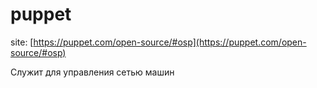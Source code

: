 # puppet

site: [https://puppet.com/open-source/#osp](https://puppet.com/open-source/#osp)

Служит для управления сетью машин

